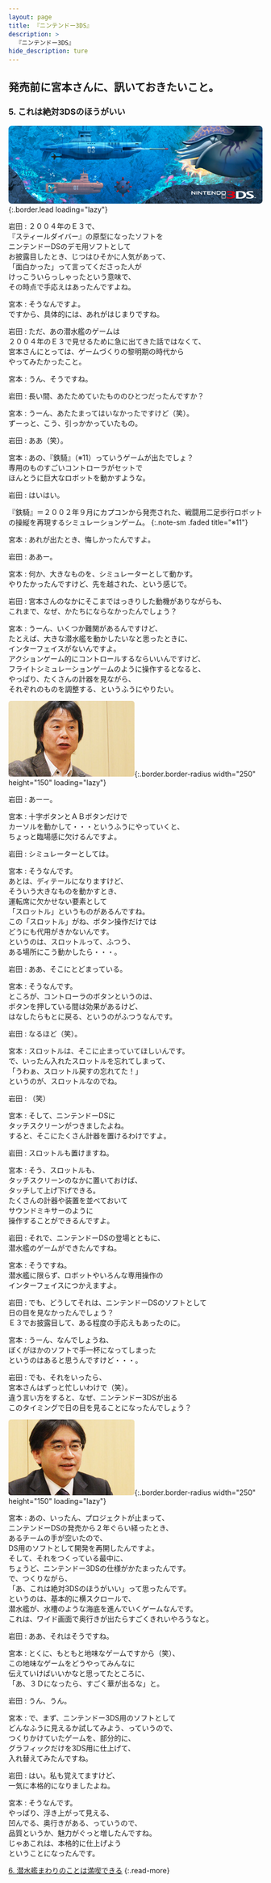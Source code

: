 ```yaml
---
layout: page
title: 『ニンテンドー3DS』
description: >
  『ニンテンドー3DS』
hide_description: ture
---
```


## 発売前に宮本さんに、訊いておきたいこと。

### 5. これは絶対3DSのほうがいい

![](/interviews/jp/3ds/hardware/vol5/img/mainvisual5.jpg){:.border.lead loading="lazy"}

岩田
: ２００４年のＥ３で、<br>『スティールダイバー』の原型になったソフトを<br>ニンテンドーDSのデモ用ソフトとして<br>お披露目したとき、じつはひそかに人気があって、<br>「面白かった」って言ってくださった人が<br>けっこういらっしゃったという意味で、<br>その時点で手応えはあったんですよね。

宮本
: そうなんですよ。<br>ですから、具体的には、あれがはじまりですね。

岩田
: ただ、あの潜水艦のゲームは<br>２００４年のＥ３で見せるために急に出てきた話ではなくて、<br>宮本さんにとっては、ゲームづくりの黎明期の時代から<br>やってみたかったこと。

宮本
: うん、そうですね。

岩田
: 長い間、あたためていたもののひとつだったんですか？

宮本
: うーん、あたたまってはいなかったですけど（笑）。<br>ずーっと、こう、引っかかっていたもの。

岩田
: ああ（笑）。

宮本
: あの、『鉄騎』（※11）っていうゲームが出たでしょ？<br>専用のものすごいコントローラがセットで<br>ほんとうに巨大なロボットを動かすような。

岩田
: はいはい。


『鉄騎』＝２００２年９月にカプコンから発売された、戦闘用二足歩行ロボットの操縦を再現するシミュレーションゲーム。
{:.note-sm .faded title="※11"}

宮本
: あれが出たとき、悔しかったんですよ。

岩田
: ああー。

宮本
: 何か、大きなものを、シミュレーターとして動かす。<br>やりたかったんですけど、先を越された、という感じで。

岩田
: 宮本さんのなかにそこまではっきりした動機がありながらも、<br>これまで、なぜ、かたちにならなかったんでしょう？

宮本
: うーん、いくつか難関があるんですけど、<br>たとえば、大きな潜水艦を動かしたいなと思ったときに、<br>インターフェイスがないんですよ。<br>アクションゲーム的にコントロールするならいいんですけど、<br>フライトシミュレーションゲームのように操作するとなると、<br>やっぱり、たくさんの計器を見ながら、<br>それぞれのものを調整する、というふうにやりたい。

![](/interviews/jp/3ds/hardware/vol5/img/photo10.jpg){:.border.border-radius width="250" height="150"  loading="lazy"}

岩田
: あーー。

宮本
: 十字ボタンとＡＢボタンだけで<br>カーソルを動かして・・・というふうにやっていくと、<br>ちょっと臨場感に欠けるんですよ。

岩田
: シミュレーターとしては。

宮本
: そうなんです。<br>あとは、ディテールになりますけど、<br>そういう大きなものを動かすとき、<br>運転席に欠かせない要素として<br>「スロットル」というものがあるんですね。<br>この「スロットル」がね、ボタン操作だけでは<br>どうにも代用がきかないんです。<br>というのは、スロットルって、ふつう、<br>ある場所にこう動かしたら・・・。

岩田
: ああ、そこにとどまっている。

宮本
: そうなんです。<br>ところが、コントローラのボタンというのは、<br>ボタンを押している間は効果があるけど、<br>はなしたらもとに戻る、というのがふつうなんです。

岩田
: なるほど（笑）。

宮本
: スロットルは、そこに止まっていてほしいんです。<br>で、いったん入れたスロットルを忘れてしまって、<br>「うわぁ、スロットル戻すの忘れてた！」<br>というのが、スロットルなのでね。

岩田
: （笑）

宮本
: そして、ニンテンドーDSに<br>タッチスクリーンがつきましたよね。<br>すると、そこにたくさん計器を置けるわけですよ。

岩田
: スロットルも置けますね。

宮本
: そう、スロットルも、<br>タッチスクリーンのなかに置いておけば、<br>タッチして上げ下げできる。<br>たくさんの計器や装置を並べておいて<br>サウンドミキサーのように<br>操作することができるんですよ。

岩田
: それで、ニンテンドーDSの登場とともに、<br>潜水艦のゲームができたんですね。

宮本
: そうですね。<br>潜水艦に限らず、ロボットやいろんな専用操作の<br>インターフェイスにつかえますよ。

岩田
: でも、どうしてそれは、ニンテンドーDSのソフトとして<br>日の目を見なかったんでしょう？<br>Ｅ３でお披露目して、ある程度の手応えもあったのに。

宮本
: うーん、なんでしょうね、<br>ぼくがほかのソフトで手一杯になってしまった<br>というのはあると思うんですけど・・・。

岩田
: でも、それをいったら、<br>宮本さんはずっと忙しいわけで（笑）。<br>違う言い方をすると、なぜ、ニンテンドー3DSが出る<br>このタイミングで日の目を見ることになったんでしょう？

![](/interviews/jp/3ds/hardware/vol5/img/photo11.jpg){:.border.border-radius width="250" height="150"  loading="lazy"}

宮本
: あの、いったん、プロジェクトが止まって、<br>ニンテンドーDSの発売から２年ぐらい経ったとき、<br>あるチームの手が空いたので、<br>DS用のソフトとして開発を再開したんですよ。<br>そして、それをつくっている最中に、<br>ちょうど、ニンテンドー3DSの仕様がかたまったんです。<br>で、つくりながら、<br>「あ、これは絶対3DSのほうがいい」って思ったんです。<br>というのは、基本的に横スクロールで、<br>潜水艦が、水槽のような海底を進んでいくゲームなんです。<br>これは、ワイド画面で奥行きが出たらすごくきれいやろうなと。

岩田
: ああ、それはそうですね。

宮本
: とくに、もともと地味なゲームですから（笑）、<br>この地味なゲームをどうやってみんなに<br>伝えていけばいいかなと思ってたところに、<br>「あ、３Ｄになったら、すごく華が出るな」と。

岩田
: うん、うん。

宮本
: で、まず、ニンテンドー3DS用のソフトとして<br>どんなふうに見えるか試してみよう、っていうので、<br>つくりかけていたゲームを、部分的に、<br>グラフィックだけを3DS用に仕上げて、<br>入れ替えてみたんですね。

岩田
: はい。私も覚えてますけど、<br>一気に本格的になりましたよね。

宮本
: そうなんです。<br>やっぱり、浮き上がって見える、<br>凹んでる、奥行きがある、っていうので、<br>品質というか、魅力がぐっと増したんですね。<br>じゃあこれは、本格的に仕上げよう<br>ということになったんです。



[6. 潜水艦まわりのことは満喫できる](6.md)
{:.read-more}

